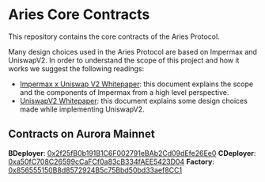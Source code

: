 # Aries Core Contracts

This repository contains the core contracts of the Aries Protocol.

Many design choices used in the Aries Protocol are based on Impermax and UniswapV2. In order to understand the scope of this project and how it works we suggest the following readings:

-   [Impermax x Uniswap V2 Whitepaper](https://impermax.finance/Whitepaper-Impermax-UniswapV2.pdf "Impermax x Uniswap V2 Whitepaper"): this document explains the scope and the components of Impermax from a high level perspective.
-   [UniswapV2 Whitepaper](https://uniswap.org/whitepaper.pdf "UniswapV2 Whitepaper"): this document explains some design choices made while implementing UniswapV2.

## Contracts on Aurora Mainnet

**BDeployer**: [0x2f25fB0b191B1C6F002791eBAb2Cd09dEfe26Ee0](https://explorer.mainnet.aurora.dev/address/0x2f25fB0b191B1C6F002791eBAb2Cd09dEfe26Ee0)
**CDeployer**: [0xa50fC708C26599cCaFCf0a83cB334fAEE5423D04](https://explorer.mainnet.aurora.dev/address/0xa50fC708C26599cCaFCf0a83cB334fAEE5423D04)
**Factory**: [0x856555150B8d8572924B5c75Bbd50bd33aef8CC1](https://explorer.mainnet.aurora.dev/address/0x856555150B8d8572924B5c75Bbd50bd33aef8CC1)
